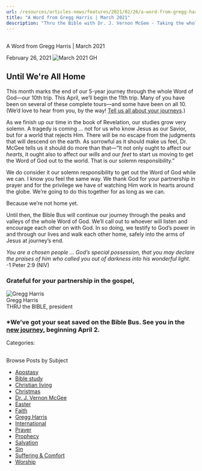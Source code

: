 ```yaml
---
url: /resources/articles-news/features/2021/02/26/a-word-from-gregg-harris-march-2021
title: "A Word from Gregg Harris | March 2021"
description: "Thru the Bible with Dr. J. Vernon McGee - Taking the whole Word to the whole world"
---
```







## 
 A Word from Gregg Harris | March 2021


February 26, 2021
![](https://ttb.org/images/default-source/features-and-news/march-2021-gh511b474e-609b-49ba-bd60-5311ce9d8225.jpg?sfvrsn=55b41f16_1 "March 2021 GH")




## Until We're All Home

This month marks the end of our 5-year journey through the whole Word of God—our 10th trip. This April, we’ll begin the 11th trip. Many of you have been on several of these complete tours—and some have been on all 10. (We’d love to hear from you, by the way! [Tell us all about your journeys](/about/contact-us).)  

As we finish up our time in the book of Revelation, our studies grow very solemn. A tragedy is coming … not for us who know Jesus as our Savior, but for a world that rejects Him. There will be no escape from the judgments that will descend on the earth. As sorrowful as it should make us feel, Dr. McGee tells us it should do more than that—“It not only ought to affect our *hearts*, it ought also to affect our *wills* and our *feet* to start us moving to get the Word of God out to the world. That is our solemn responsibility.”  

We do consider it our solemn responsibility to get out the Word of God while we can. I know you feel the same way. We thank God for your partnership in prayer and for the privilege we have of watching Him work in hearts around the globe. We’re going to do this together for as long as we can. 

Because we’re not home yet. 

Until then, the Bible Bus will continue our journey through the peaks and valleys of the whole Word of God. We’ll call out to whoever will listen and encourage each other on with God. In so doing, we testify to God’s power in and through our lives and walk each other home, safely into the arms of Jesus at journey’s end. 

*You are a chosen people … God’s special possession, that you may declare the praises of him who called you out of darkness into his wonderful light*. -1 Peter 2:9 (NIV)

### Grateful for your partnership in the gospel,

![Gregg Harris ](/images/default-source/default-album/gregg-harris.jpg?sfvrsn=38591e16_0 "Gregg Harris ")  
Gregg Harris  
THRU the BIBLE, president 

### \*We’ve got your seat saved on the Bible Bus. See you in the [new journey](/resources/study-guides/guidelines-study-guide), beginning April 2.



Categories: 









## 
 Browse Posts by Subject


* [Apostasy](/resources/articles-news/-in-tags/tags/Apostasy)
* [Bible study](/resources/articles-news/-in-tags/tags/Bible-study)
* [Christian living](/resources/articles-news/-in-tags/tags/Christian-living)
* [Christmas](/resources/articles-news/-in-tags/tags/Christmas)
* [Dr. J. Vernon McGee](/resources/articles-news/-in-tags/tags/Dr-J-Vernon-McGee)
* [Easter](/resources/articles-news/-in-tags/tags/easter)
* [Faith](/resources/articles-news/-in-tags/tags/Faith)
* [Gregg Harris](/resources/articles-news/-in-tags/tags/Gregg-Harris)
* [International](/resources/articles-news/-in-tags/tags/International)
* [Prayer](/resources/articles-news/-in-tags/tags/prayer)
* [Prophecy](/resources/articles-news/-in-tags/tags/Prophecy)
* [Salvation](/resources/articles-news/-in-tags/tags/Salvation)
* [Sin](/resources/articles-news/-in-tags/tags/sin)
* [Suffering & Comfort](/resources/articles-news/-in-tags/tags/Suffering-Comfort)
* [Worship](/resources/articles-news/-in-tags/tags/worship)







